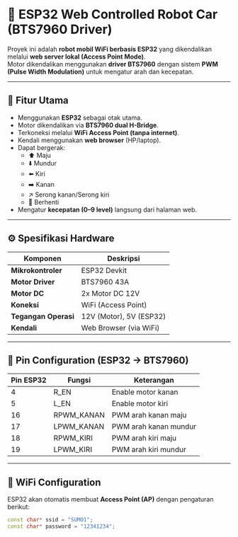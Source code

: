 # 🚗 ESP32 Web Controlled Robot Car (BTS7960 Driver)

Proyek ini adalah **robot mobil WiFi berbasis ESP32** yang dikendalikan melalui **web server lokal (Access Point Mode)**.  
Motor dikendalikan menggunakan **driver BTS7960** dengan sistem **PWM (Pulse Width Modulation)** untuk mengatur arah dan kecepatan.

---

## 🧠 Fitur Utama

- Menggunakan **ESP32** sebagai otak utama.
- Motor dikendalikan via **BTS7960 dual H-Bridge**.
- Terkoneksi melalui **WiFi Access Point (tanpa internet)**.
- Kendali menggunakan **web browser** (HP/laptop).
- Dapat bergerak:
  - ⬆️ Maju
  - ⬇️ Mundur
  - ⬅️ Kiri
  - ➡️ Kanan
  - ↗️ Serong kanan/Serong kiri
  - 🛑 Berhenti
- Mengatur **kecepatan (0–9 level)** langsung dari halaman web.

---

## ⚙️ Spesifikasi Hardware

| Komponen | Deskripsi |
|-----------|-----------|
| **Mikrokontroler** | ESP32 Devkit |
| **Motor Driver** | BTS7960 43A |
| **Motor DC** | 2x Motor DC 12V |
| **Koneksi** | WiFi (Access Point) |
| **Tegangan Operasi** | 12V (Motor), 5V (ESP32) |
| **Kendali** | Web Browser (via WiFi) |

---

## 🔌 Pin Configuration (ESP32 → BTS7960)

| Pin ESP32 | Fungsi | Keterangan |
|------------|--------|------------|
| 4  | R_EN | Enable motor kanan |
| 5  | L_EN | Enable motor kiri |
| 16 | RPWM_KANAN | PWM arah kanan maju |
| 17 | LPWM_KANAN | PWM arah kanan mundur |
| 18 | RPWM_KIRI | PWM arah kiri maju |
| 19 | LPWM_KIRI | PWM arah kiri mundur |

---

## 📡 WiFi Configuration

ESP32 akan otomatis membuat **Access Point (AP)** dengan pengaturan berikut:

```cpp
const char* ssid = "SUMO1";
const char* password = "12341234";
